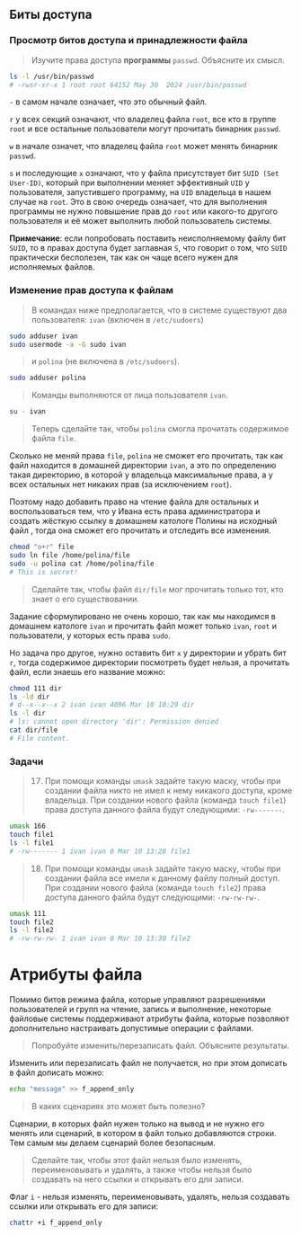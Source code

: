 ## Биты доступа
### Просмотр битов доступа и принадлежности файла
> Изучите права доступа __программы__ `passwd`. Объясните их смысл.

```bash
ls -l /usr/bin/passwd
# -rwsr-xr-x 1 root root 64152 May 30  2024 /usr/bin/passwd
```
`-` в самом начале означает, что это обычный файл.

`r` у всех секций означают, что владелец файла `root`, все кто в группе `root` и все остальные пользователи могут прочитать бинарник `passwd`.

`w` в начале означет, что владелец файла `root` может менять бинарник `passwd`.

`s` и последующие `x` означают, что у файла присутствует бит `SUID (Set User-ID)`, который при выполнении меняет эффективный `UID` у пользователя, запустившего программу, на `UID` владельца в нашем случае на `root`.
Это в свою очередь означает, что для выполнения программы не нужно повышение прав до `root` или какого-то другого пользователя и её может выполнить любой пользователь системы.

__Примечание__: если попробовать поставить неисполняемому файлу бит `SUID`, то в правах доступа будет заглавная `S`, что говорит о том, что `SUID` практически бесполезен, 
так как он чаще всего нужен для исполняемых файлов.

### Изменение прав доступа к файлам

> В командах ниже предполагается, что в системе существуют два пользователя: `ivan` (включен в `/etc/sudoers`)

```bash
sudo adduser ivan
sudo usermode -a -G sudo ivan
```
> и `polina` (не включена в `/etc/sudoers`).

```bash
sudo adduser polina
```

> Команды выполняются от лица пользователя `ivan`.

```bash
su - ivan
```

> Теперь сделайте так, чтобы `polina` смогла прочитать содержимое файла `file`.

Сколько не меняй права `file`, `polina` не сможет его прочитать, так как файл находится в домашней директории `ivan`, а это по определению такая директорию, в которой у владельца максимальные права, а у всех остальных нет никаких прав (за исключением `root`).

Поэтому надо добавить право на чтение файла для остальных и воспользоваться тем, 
что у Ивана есть права администратора и создать жёсткую ссылку в домашнем катологе Полины на исходный файл , тогда она сможет его прочитать и отследить все изменения.

```bash
chmod "o+r" file
sudo ln file /home/polina/file
sudo -u polina cat /home/polina/file
# This is secret!
```

> Сделайте так, чтобы файл `dir/file` мог прочитать только тот, кто знает о его существовании.

Задание сформулировано не очень хорошо, так как мы находимся в домашнем катологе `ivan` и прочитать файл может только `ivan`, `root` и пользователи, у которых есть права `sudo`. 

Но задача про другое, нужно оставить бит `x` у директории и убрать бит `r`, тогда содержимое директории посмотреть будет нельзя, а прочитать файл, если знаешь его название можно:

```bash
chmod 111 dir
ls -ld dir
# d--x--x--x 2 ivan ivan 4096 Mar 10 10:29 dir
ls -l dir
# ls: cannot open directory 'dir': Permission denied
cat dir/file
# File content.
```

### Задачи
> 17. При помощи команды `umask` задайте такую маску, чтобы при создании файла никто не имел к нему никакого доступа, кроме владельца. При создании нового файла (команда `touch file1`) права доступа данного файла будут следующими: `-rw-------`.

```bash
umask 166
touch file1
ls -l file1
# -rw------- 1 ivan ivan 0 Mar 10 13:28 file1
```
> 18. При помощи команды `umask` задайте такую маску, чтобы при создании файла все имели к данному файлу полный доступ. При создании нового файла (команда `touch file2`) права доступа данного файла будут следующими: `-rw-rw-rw-`.

```bash
umask 111
touch file2
ls -l file2
# -rw-rw-rw- 1 ivan ivan 0 Mar 10 13:30 file2
```

# Атрибуты файла
Помимо битов режима файла, которые управляют разрешениями пользователей и групп на чтение, запись и выполнение, некоторые файловые системы поддерживают атрибуты файла, которые позволяют дополнительно настраивать допустимые операции с файлами. 

> Попробуйте изменить/перезаписать файл. Объясните результаты.

Изменить или перезаписать файл не получается, но при этом дописать в файл дописать можно:

```bash
echo "message" >> f_append_only
```

> В каких сценариях это может быть полезно?

Сценарии, в которых файл нужен только на вывод и не нужно его менять или сценарий, в котором в файл только добавляются строки. Тем самым мы делаем сценарий более безопасным.

> Сделайте так, чтобы этот файл нельзя было изменять, переименовывать и удалять, а также чтобы нельзя было создавать на него ссылки и открывать его для записи.

Флаг `i` - нельзя изменять, переименовывать, удалять, нельзя создавать ссылки или открывать его для записи:

```bash
chattr +i f_append_only
```
